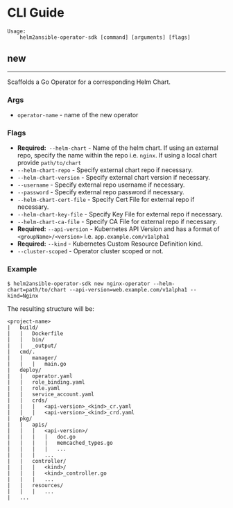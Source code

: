 # CLI Guide

```terminal
Usage:
    helm2ansible-operator-sdk [command] [arguments] [flags]
```

## new
---
Scaffolds a Go Operator for a corresponding Helm Chart.

### Args
* `operator-name` - name of the new operator

### Flags
* **Required:**` --helm-chart` - Name of the helm chart. If using an external repo, specify the name within the repo i.e. `nginx`. If using a local chart provide `path/to/chart`
* `--helm-chart-repo` - Specify external chart repo if necessary.
* `--helm-chart-version` - Specify external chart version if necessary.
* `--username` - Specify external repo username if necessary.
* `--password` - Specify external repo password if necessary.
* `--helm-chart-cert-file` - Specify Cert File for external repo if necessary.
* `--helm-chart-key-file` - Specify Key File for external repo if necessary.
* `--helm-chart-ca-file` - Specify CA File for external repo if necessary.
* **Required:** `--api-version` - Kubernetes API Version and has a format of `<groupName>/<version>` i.e. `app.example.com/v1alpha1`
* **Required:** `--kind` - Kubernetes Custom Resource Definition kind.
* `--cluster-scoped` - Operator cluster scoped or not.

### Example
```
$ helm2ansible-operator-sdk new nginx-operator --helm-chart=path/to/chart --api-version=web.example.com/v1alpha1 --kind=Nginx
```

The resulting structure will be:
```
<project-name>
|   build/
|   |   Dockerfile
|   |   bin/
|   |   _output/
|   cmd/.
|   |   manager/
|   |   |   main.go
|   deploy/
|   |   operator.yaml
|   |   role_binding.yaml
|   |   role.yaml
|   |   service_account.yaml
|   |   crds/
|   |   |   <api-version>_<kind>_cr.yaml
|   |   |   <api-version>_<kind>_crd.yaml
|   pkg/
|   |   apis/
|   |   |   <api-version>/
|   |   |   |   doc.go
|   |   |   |   memcached_types.go
|   |   |   |   ...
|   |   |   ...
|   |   controller/
|   |   |   <kind>/
|   |   |   <kind>_controller.go
|   |   |   ...
|   |   resources/
|   |   |   ...
|   ...
```

